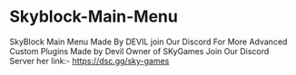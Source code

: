 # Skyblock-Main-Menu
SkyBlock Main Menu Made By DEVIL join Our Discord For More Advanced Custom Plugins
Made by Devil Owner of SKyGames 
Join Our Discord Server her
link:- https://dsc.gg/sky-games
